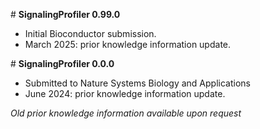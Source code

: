 \# **SignalingProfiler 0.99.0**

-   Initial Bioconductor submission.
-   March 2025: prior knowledge information update.

\# **SignalingProfiler 0.0.0**

-   Submitted to Nature Systems Biology and Applications
-   June 2024: prior knowledge information update.

*Old prior knowledge information available upon request*
